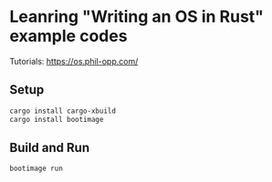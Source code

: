# Leanring "Writing an OS in Rust" example codes

Tutorials: https://os.phil-opp.com/

## Setup

```bash
cargo install cargo-xbuild
cargo install bootimage
```

## Build and Run

```bash
bootimage run
```
